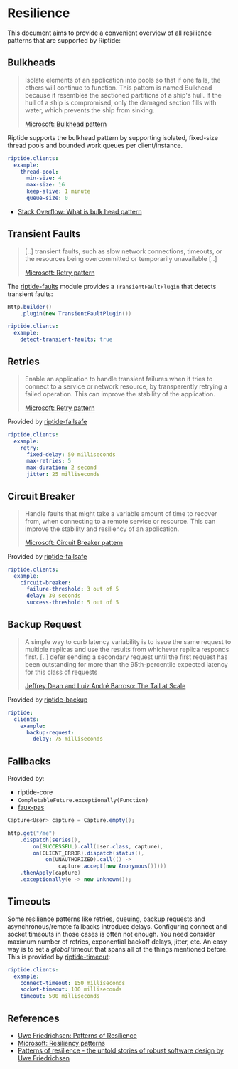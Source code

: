 # Resilience

This document aims to provide a convenient overview of all resilience patterns that are supported by Riptide:

## Bulkheads

> Isolate elements of an application into pools so that if one fails, the others will continue to function.
> This pattern is named Bulkhead because it resembles the sectioned partitions of a ship's hull. If the hull of a ship is compromised, only the damaged section fills with water, which prevents the ship from sinking.
> 
> [Microsoft: Bulkhead pattern](https://docs.microsoft.com/en-us/azure/architecture/patterns/bulkhead)

Riptide supports the bulkhead pattern by supporting isolated, fixed-size thread pools and bounded work queues per 
client/instance. 

```yaml
riptide.clients:
  example:
    thread-pool:
      min-size: 4
      max-size: 16
      keep-alive: 1 minute
      queue-size: 0
```

- [Stack Overflow: What is bulk head pattern](https://stackoverflow.com/a/30685644/232539)

## Transient Faults

> [..] transient faults, such as slow network connections, timeouts, or the resources being overcommitted or temporarily unavailable [..]
> 
> [Microsoft: Retry pattern](https://docs.microsoft.com/en-us/azure/architecture/patterns/retry)

The [riptide-faults](../riptide-faults) module provides a `TransientFaultPlugin` that detects transient faults:

```java
Http.builder()
    .plugin(new TransientFaultPlugin())
```

```yaml
riptide.clients:
  example:
    detect-transient-faults: true
```

## Retries

> Enable an application to handle transient failures when it tries to connect to a service or network resource, by transparently retrying a failed operation. This can improve the stability of the application.
>
> [Microsoft: Retry pattern](https://docs.microsoft.com/en-us/azure/architecture/patterns/retry)

Provided by [riptide-failsafe](../riptide-failsafe)

```yaml
riptide.clients:
  example:
    retry:
      fixed-delay: 50 milliseconds
      max-retries: 5
      max-duration: 2 second
      jitter: 25 milliseconds
```

## Circuit Breaker

> Handle faults that might take a variable amount of time to recover from, when connecting to a remote service or resource. This can improve the stability and resiliency of an application.
>
> [Microsoft: Circuit Breaker pattern](https://docs.microsoft.com/en-us/azure/architecture/patterns/circuit-breaker)

Provided by [riptide-failsafe](../riptide-failsafe)

```yaml
riptide.clients:
  example:
    circuit-breaker:
      failure-threshold: 3 out of 5
      delay: 30 seconds
      success-threshold: 5 out of 5
```

## Backup Request

> A simple way to
  curb latency variability is to issue the
  same request to multiple replicas and
  use the results from whichever replica
  responds first. [..] defer sending
  a secondary request until the first
  request has been outstanding for more
  than the 95th-percentile expected latency
  for this class of requests
> 
> [Jeffrey Dean and Luiz André Barroso: The Tail at Scale](http://www.cs.duke.edu/courses/cps296.4/fall13/838-CloudPapers/dean_longtail.pdf)

Provided by [riptide-backup](../riptide-backup)

```yaml
riptide:
  clients:
    example:
      backup-request:
        delay: 75 milliseconds
```

## Fallbacks  

Provided by:
- riptide-core
- `CompletableFuture.exceptionally(Function)`
- [faux-pas](https://github.com/zalando/faux-pas#completablefutures-exceptionally)

```java
Capture<User> capture = Capture.empty();

http.get("/me")
    .dispatch(series(),
        on(SUCCESSFUL).call(User.class, capture),
        on(CLIENT_ERROR).dispatch(status(),
            on(UNAUTHORIZED).call(() -> 
                capture.accept(new Anonymous()))))
    .thenApply(capture)
    .exceptionally(e -> new Unknown());
```

## Timeouts

Some resilience patterns like retries, queuing, backup requests and asynchronous/remote
fallbacks introduce delays. Configuring connect and socket timeouts in those cases is often not enough.
You need consider maximum number of retries, exponential backoff delays, jitter, etc. An easy way is to set a *global* 
timeout that spans all of the things mentioned before. This is provided by [riptide-timeout](../riptide-timeout):

```yaml
riptide.clients:
  example:
    connect-timeout: 150 milliseconds
    socket-timeout: 100 milliseconds
    timeout: 500 milliseconds
```

## References

- [Uwe Friedrichsen: Patterns of Resilience](https://www.slideshare.net/ufried/patterns-of-resilience)
- [Microsoft: Resiliency patterns](https://docs.microsoft.com/en-us/azure/architecture/patterns/category/resiliency)
- [Patterns of resilience - the untold stories of robust software design by Uwe Friedrichsen](https://www.youtube.com/watch?v=T9MPDmw6MNI)
